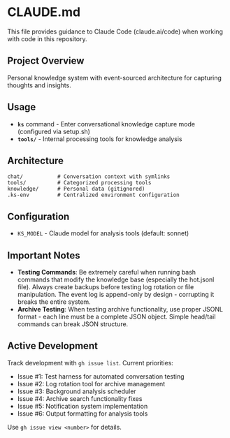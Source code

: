 # CLAUDE.md

This file provides guidance to Claude Code (claude.ai/code) when working with code in this repository.

## Project Overview

Personal knowledge system with event-sourced architecture for capturing thoughts and insights.

## Usage

- **`ks`** command - Enter conversational knowledge capture mode (configured via setup.sh)
- **`tools/`** - Internal processing tools for knowledge analysis

## Architecture

```
chat/           # Conversation context with symlinks
tools/          # Categorized processing tools
knowledge/      # Personal data (gitignored)
.ks-env         # Centralized environment configuration
```

## Configuration

- `KS_MODEL` - Claude model for analysis tools (default: sonnet)

## Important Notes

- **Testing Commands**: Be extremely careful when running bash commands that modify the knowledge base (especially the hot.jsonl file). Always create backups before testing log rotation or file manipulation. The event log is append-only by design - corrupting it breaks the entire system.
- **Archive Testing**: When testing archive functionality, use proper JSONL format - each line must be a complete JSON object. Simple head/tail commands can break JSON structure.

## Active Development

Track development with `gh issue list`. Current priorities:
- Issue #1: Test harness for automated conversation testing
- Issue #2: Log rotation tool for archive management
- Issue #3: Background analysis scheduler
- Issue #4: Archive search functionality fixes
- Issue #5: Notification system implementation
- Issue #6: Output formatting for analysis tools

Use `gh issue view <number>` for details.